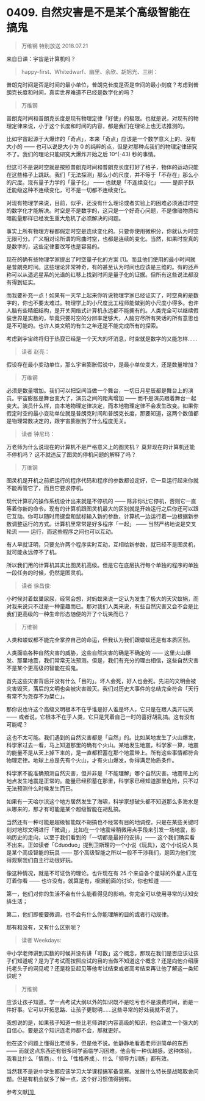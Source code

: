 # 0409. 自然灾害是不是某个高级智能在搞鬼

> 万维钢 特别放送 2018.07.21

来自日课：宇宙是计算机吗？

> happy-first、Whitedwarf、幽里、余欣、胡旭光、三树：

普朗克时间是否是时间的最小单位，普朗克长度是否是空间的最小刻度？考虑到普朗克长度和时间，真实世界难道不已经是数字化的吗？

> 万维钢

普朗克时间和普朗克长度是现有物理定律「好使」的极限。也就是说，对现有的物理定律来说，小于这个长度和时间的内容，都是我们在理论上也无法推测的。

比如宇宙起源于大爆炸的「奇点」，本来「奇点」应该是一个数学意义上的、没有大小的 —— 也可以说是大小为 0 的纯粹的点，但是对那种点我们的物理定律研究不了。我们的理论只能研究大爆炸开始之后 10^(-43) 秒的事情。

但这可不是说时空就是按照普朗克时间和普朗克长度打好了格子，物体的运动只能在这些格子上跳跃。我们「无法探测」那么小的尺度，并不等于「不存在」那么小的尺度。现有量子力学的「量子化」 —— 也就是「不连续变化」 —— 是原子跃迁能级这种不连续变化，可不是一切都不连续变化。

对现有物理学来说，目前，似乎，还没有什么理论或者实验上的困难必须通过时空的数字化才能解决。时空是不是数字的，这只是一个好奇心问题，不是像暗物质和暗能量那样已经发生重大危机了必须解决的问题。

事实上所有物理方程都假定时空是连续变化的。只要你使用微积分，你就认为时空无限可分。广义相对论所谓的弯曲时空，也都是连续的变化。当然，如果时空真的是数字的，这些定律要改写也是容易的。

现在的确有些物理学家提出了时空量子化的方案 [1]。而且他们使用的最小时间就是普朗克时间。这些理论非常神奇，有的甚至认为时间也应该是三维的。有的还声称可以从遥远星系的光谱的红移上找到时间是量子化的证据。但所有这些说法都没有得到证实。

而我要补充一点！如果有一天早上起来你听说物理学家已经证实了，时空真的是数字的，你也不要太难过。物理学上的小尺度比工程师能做到的小尺度小得多。也许人脑有些精细结构，是开关网络式计算机永远都不能拥有的。人类完全可以继续假装世界是实数的，毕竟只要时空的分辨率足够大，人脑穷尽所有笑话的所有意思也是不可能的。也许人类文明的有生之年还是不能完成所有的探索。

考虑到宇宙终将归于热寂已经是一个天大的坏消息，时空就是数字的又能怎样……

> 读者 赵亮：

假设存在最小变动单位，那么宇宙膨胀假说中，是最小单位变大，还是数量增加？

> 万维钢

必须是数量增加。我们可以把空间当做一个舞台，一切日月星辰都是舞台上的演员。宇宙膨胀是舞台变大了，演员之间的距离增加 —— 而不是演员跟着舞台一起变大。演员什么样，由本地物理定律决定，而本地物理定律不会发生改变。如果你假定时空的最小变动单位就是普朗克时间和普朗克长度，那要知道，这两个数值都是物理常数决定的，跟宇宙膨胀到了什么程度无关。

> 读者 钟尼玛：

万老师为什么说现在的计算机不是严格意义上的图灵机？ 莫非现在的计算机还能不停机吗？ 这不就违反了图灵的停机问题的解释了吗？

> 万维钢

图灵机是开机之前把运行的程序代码和程序的参数都设定好，它一旦运行起来你就不能再管它了，而且它要求停机。

现代计算机的操作系统设计出来就是不停机的 —— 除非你让它停机，否则它一直等着你新的命令。现有的计算机跟图灵机最大的区别就是开始运行之后你还可以跟它互动。你可以随时用键盘和鼠标输入新的参数，计算机一边运行着一边根据新参数调整运行的方式。计算机里常常是好多程序「一起」 —— 当然严格地说是交叉轮流 —— 运行，而这些程序之间也可以互动。

有人早就证明，只要允许两个程序实时互动，互相给新参数，就已经不是图灵机，就可能永远停不了机。

所以我们用的计算机其实比图灵机高级。但是它在底层执行每个单独的程序的单独一段任务的时候，仍然是图灵机。

> 读者 徐昌俊:

小时候对着蚁巢尿尿，经常会想，对蚂蚁来说一定认为发生了极大的天灾蚁祸，而对我来说只不过是一种童趣而已。那对我们人类来说，有些自然灾害又会不会是比我们更高级的一种生命形态随便的开了个玩笑而已？

> 万维钢

人类和蝼蚁都不能完全掌控自己的命运，但我认为我们跟蝼蚁还是有本质区别。

人类面临各种自然灾害的威胁，这些自然灾害的确是不确定的 —— 这里火山爆发、那里地震，我们常常无法预测。但是，我们有充分的理由相信，这些自然灾害不是某个更高级的智能在捣鬼。

首先这些灾害背后并没有什么「目的」。坏人会死，好人也会死。先进的文明会被灾害毁灭，落后的文明也会被灾害毁灭。我们对历史大事件的总结完全符合「天行有常不为尧存不为桀亡」。

那你说也许这个高级文明根本不在乎谁是好人谁是坏人，它只是在跟人类开玩笑 —— 或者说，它根本不在乎人类，它只是凭着自己一时的喜好胡乱搞。这有没有可能呢？

这也不太可能。我们遇到的自然灾害都是「自然」的。比如某地发生了火山爆发，科学家过去一看，马上知道那里的确有个火山。某地发生地震，科学家一算，地震的能量不是从天上掉下来的，是一直都积蓄在那个地震带上。所有这些事情都符合物理定律。地球上总是先有个火山，才有火山爆发，你得满足物质条件。

科学家不能准确预测自然灾害，但并非是「不能理解」哪个自然灾害。地震带上的地点发生地震是正常的。能量已经积蓄在那里，科学家已经知道那里危险，只不过无法预测什么时候发生而已。

如果有一天哈尔滨这个地方居然发生了海啸，科学家想破头都不知道那么多海水是从哪来的，那才有可能是某个超级智能在胡乱搞。

当然还有一种可能是超级智能既不胡搞也不经常有目的地调控，只是在某些关键时刻对地球文明进行「微调」，比如在一个地震带稍微用点手段来引发一场地震，影响历史的走向，以至于我们看到的「一切都是最好的安排」—— 这个我们确实看不出来。正如读者「Cduoduo」提到卫斯理的一个小说《玩具》，这个小说说人类是某个高级智能的玩具 —— 那个高级智能之所以一般不干涉我们，是因为他们觉得观察我们自主行动很好玩。

像这种情况，就是不可证伪的理论。也许现在有 25 个来自各个星球的外星人正在盯着你看 —— 也许没有。就算是有，根据前面的讨论，你也知道 ——

第一，他们对你的生活不会有什么能看得见的影响，你完全可以使用寻常的认知安排生活；

第二，他们即便要微调，也不会有什么你能理解的目的或者行动规律。

那有和没有，又有什么区别呢？

> 读者 Weekdays:

中小学老师讲到实数的时候并没有讲「可数」这个概念，那现在我们是否应该让孩子们知道呢？是为了考试而按照应试的目的当做不知道这个概念？还是向他介绍康托老头子的洞见呢？还是稳妥起见等他考试结束或者高考结束再让他了解这一类知识呢？

> 万维钢

应该让孩子知道。学一点考试大纲以外的知识既不是吃亏也不是浪费时间，而是一件好事。它可以开拓思路、让孩子更聪明……这些寻常的好处我就不说了。

我想说的是，如果孩子知道一些比老师讲的内容高级的知识，他会建立一个强大的自信心。要是这个知识连老师都不会，那就更好。

他在这个问题上懂得比老师多，但是他不说。他静静地看着老师讲简单的东西 —— 而就这点东西还有很多同学面临学习困难。他会有一种优越感。这种体验，我看比什么「情商」、什么「性格养成」、什么「领导力训练」都有效。

当然我不是说中学生都应该学习大学课程搞军备竞赛。发展什么特长是战略取舍问题。但是有机会就多了解一点，这个好习惯值得拥有。

参考文献[[1] ](https://www.scientificamerican.com/article/is-time-quantized-in-othe/)